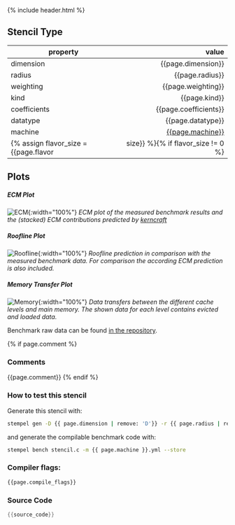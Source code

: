 {% include header.html %}

## Stencil Type

| property     | value            |
|--------------|-----------------:|
| dimension    | {{page.dimension}}    |
| radius       | {{page.radius}}       |
| weighting    | {{page.weighting}}    |
| kind         | {{page.kind}}         |
| coefficients | {{page.coefficients}} |
| datatype     | {{page.datatype}}     |
| machine      | [{{page.machine}}]({{site.baseurl}}/machine_files/{{page.machine}}.yml) |
{% assign flavor_size = {{page.flavor | size}} %}{% if flavor_size != 0 %}| flavor       | {{page.flavor}}       |{% endif %}

## Plots

##### ECM Plot
![ECM](./ecm.svg){:width="100%"}
*ECM plot of the measured benchmark results and the (stacked) ECM contributions predicted by [kerncraft](https://github.com/RRZE-HPC/kerncraft)*

##### Roofline Plot
![Roofline](./roofline.svg){:width="100%"}
*Roofline prediction in comparison with the measured benchmark data. For comparison the according ECM prediction is also included.*

##### Memory Transfer Plot
![Memory](./memory.svg){:width="100%"}
*Data transfers between the different cache levels and main memory. The shown data for each level contains _evicted and loaded_ data.*

Benchmark raw data can be found [in the repository](https://github.com/RRZE-HPC/stempel_data_collection/blob/master/stencils/{{page.dimension}}/{{page.radius}}/{{page.weighting}}/{{page.kind}}/{{page.coefficients}}/{{page.datatype}}/{{page.machine}}/results.csv).

{% if page.comment %}
### Comments

{{page.comment}}
{% endif %}

### How to test this stencil

Generate this stencil with:
```bash
stempel gen -D {{ page.dimension | remove: 'D'}} -r {{ page.radius | remove: 'r'}} -t {{ page.datatype }} -C {{ page.coefficients }} -k {{ page.kind }} {% if page.weighting == 'isotropic' %}-i{% elsif page.weighting == 'heterogeneous' %}-e{% elsif page.weighting == 'homogeneous' %}-o{% elsif page.weighting == 'point-symmetric' %}-p{% endif %} --store stencil.c
```

and generate the compilable benchmark code with:
```bash
stempel bench stencil.c -m {{ page.machine }}.yml --store
```

### Compiler flags:
```bash
{{page.compile_flags}}
```

### Source Code

```C
{{source_code}}
```
